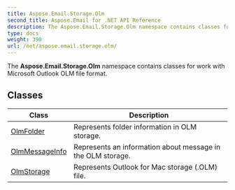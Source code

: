 ```yaml
---
title: Aspose.Email.Storage.Olm
second_title: Aspose.Email for .NET API Reference
description: The Aspose.Email.Storage.Olm namespace contains classes for work with Microsoft Outlook OLM file format
type: docs
weight: 390
url: /net/aspose.email.storage.olm/
---
```

The **Aspose.Email.Storage.Olm** namespace contains classes for work with Microsoft Outlook OLM file format.

## Classes

| Class | Description |
| --- | --- |
| [OlmFolder](./olmfolder/) | Represents folder information in OLM storage. |
| [OlmMessageInfo](./olmmessageinfo/) | Represents an information about message in the OLM storage. |
| [OlmStorage](./olmstorage/) | Represents Outlook for Mac storage (.OLM) file. |


